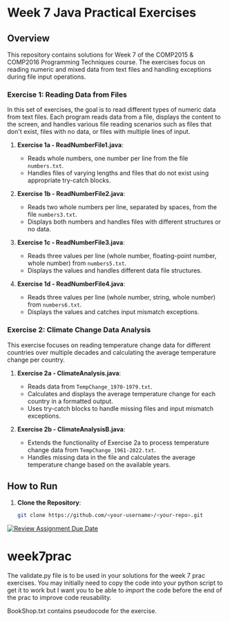 # Week 7 Java Practical Exercises

## Overview

This repository contains solutions for Week 7 of the COMP2015 & COMP2016 Programming Techniques course. The exercises focus on reading numeric and mixed data from text files and handling exceptions during file input operations.

### Exercise 1: Reading Data from Files

In this set of exercises, the goal is to read different types of numeric data from text files. Each program reads data from a file, displays the content to the screen, and handles various file reading scenarios such as files that don't exist, files with no data, or files with multiple lines of input.

1. **Exercise 1a - ReadNumberFile1.java**:
   - Reads whole numbers, one number per line from the file `numbers.txt`.
   - Handles files of varying lengths and files that do not exist using appropriate try-catch blocks.

2. **Exercise 1b - ReadNumberFile2.java**:
   - Reads two whole numbers per line, separated by spaces, from the file `numbers3.txt`.
   - Displays both numbers and handles files with different structures or no data.

3. **Exercise 1c - ReadNumberFile3.java**:
   - Reads three values per line (whole number, floating-point number, whole number) from `numbers5.txt`.
   - Displays the values and handles different data file structures.

4. **Exercise 1d - ReadNumberFile4.java**:
   - Reads three values per line (whole number, string, whole number) from `numbers6.txt`.
   - Displays the values and catches input mismatch exceptions.

### Exercise 2: Climate Change Data Analysis

This exercise focuses on reading temperature change data for different countries over multiple decades and calculating the average temperature change per country.

1. **Exercise 2a - ClimateAnalysis.java**:
   - Reads data from `TempChange_1970-1979.txt`.
   - Calculates and displays the average temperature change for each country in a formatted output.
   - Uses try-catch blocks to handle missing files and input mismatch exceptions.

2. **Exercise 2b - ClimateAnalysisB.java**:
   - Extends the functionality of Exercise 2a to process temperature change data from `TempChange_1961-2022.txt`.
   - Handles missing data in the file and calculates the average temperature change based on the available years.

## How to Run

1. **Clone the Repository**:
   ```bash
   git clone https://github.com/<your-username>/<your-repo>.git
[![Review Assignment Due Date](https://classroom.github.com/assets/deadline-readme-button-22041afd0340ce965d47ae6ef1cefeee28c7c493a6346c4f15d667ab976d596c.svg)](https://classroom.github.com/a/5NeYx2JV)
# week7prac
The validate.py file is to be used in your solutions for the week 7 prac exercises. You may initially need to copy the code into your python script to get it to work but I want you to be able to *import* the code before the end of the prac to improve code reusability.

BookShop.txt contains pseudocode for the exercise.